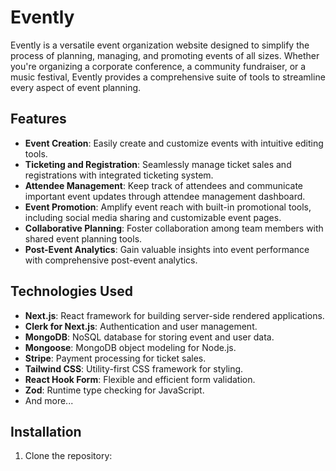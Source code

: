 # Evently

Evently is a versatile event organization website designed to simplify the process of planning, managing, and promoting events of all sizes. Whether you're organizing a corporate conference, a community fundraiser, or a music festival, Evently provides a comprehensive suite of tools to streamline every aspect of event planning.

## Features

- **Event Creation**: Easily create and customize events with intuitive editing tools.
- **Ticketing and Registration**: Seamlessly manage ticket sales and registrations with integrated ticketing system.
- **Attendee Management**: Keep track of attendees and communicate important event updates through attendee management dashboard.
- **Event Promotion**: Amplify event reach with built-in promotional tools, including social media sharing and customizable event pages.
- **Collaborative Planning**: Foster collaboration among team members with shared event planning tools.
- **Post-Event Analytics**: Gain valuable insights into event performance with comprehensive post-event analytics.

## Technologies Used

- **Next.js**: React framework for building server-side rendered applications.
- **Clerk for Next.js**: Authentication and user management.
- **MongoDB**: NoSQL database for storing event and user data.
- **Mongoose**: MongoDB object modeling for Node.js.
- **Stripe**: Payment processing for ticket sales.
- **Tailwind CSS**: Utility-first CSS framework for styling.
- **React Hook Form**: Flexible and efficient form validation.
- **Zod**: Runtime type checking for JavaScript.
- And more...

## Installation

1. Clone the repository:
